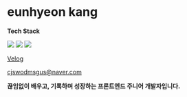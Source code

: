 # eunhyeon kang

**Tech Stack**

<img src="https://img.shields.io/badge/React-61DAFB?style=flat&logo=react&logoColor=black"/>  
<img src="https://img.shields.io/badge/JavaScript-F7DF1E?style=flat&logo=javascript&logoColor=black"/>  
<img src="https://img.shields.io/badge/TypeScript-3178C6?style=flat&logo=typescript&logoColor=white"/>  

</br>

[Velog](https://velog.io/@kaeuhy)

[cjswodmsgus@naver.com](mailto:cjswodmsgus@naver.com)

**끊임없이 배우고, 기록하며 성장하는 프론트엔드 주니어 개발자입니다.**
